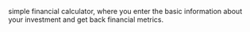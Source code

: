 simple financial calculator, where you enter the basic information about your investment and get back financial metrics. 
